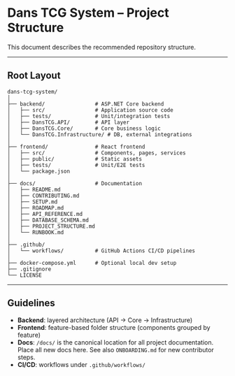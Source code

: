 # Dans TCG System – Project Structure

This document describes the recommended repository structure.

---

## Root Layout
```
dans-tcg-system/
│
├── backend/                # ASP.NET Core backend
│   ├── src/                # Application source code
│   ├── tests/              # Unit/integration tests
│   ├── DansTCG.API/        # API layer
│   ├── DansTCG.Core/       # Core business logic
│   └── DansTCG.Infrastructure/ # DB, external integrations
│
├── frontend/               # React frontend
│   ├── src/                # Components, pages, services
│   ├── public/             # Static assets
│   ├── tests/              # Unit/E2E tests
│   └── package.json
│
├── docs/                   # Documentation
│   ├── README.md
│   ├── CONTRIBUTING.md
│   ├── SETUP.md
│   ├── ROADMAP.md
│   ├── API_REFERENCE.md
│   ├── DATABASE_SCHEMA.md
│   ├── PROJECT_STRUCTURE.md
│   └── RUNBOOK.md
│
├── .github/
│   └── workflows/          # GitHub Actions CI/CD pipelines
│
├── docker-compose.yml      # Optional local dev setup
├── .gitignore
└── LICENSE
```

---


## Guidelines
- **Backend**: layered architecture (API → Core → Infrastructure)
- **Frontend**: feature-based folder structure (components grouped by feature)
- **Docs**: `/docs/` is the canonical location for all project documentation. Place all new docs here. See also `ONBOARDING.md` for new contributor steps.
- **CI/CD**: workflows under `.github/workflows/`
